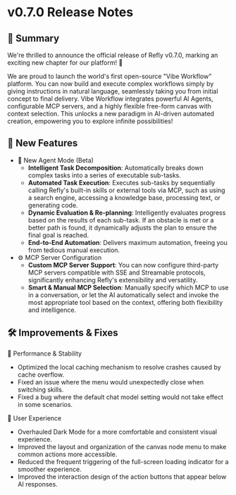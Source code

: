 # v0.7.0 Release Notes

## 🚀 Summary

We're thrilled to announce the official release of Refly v0.7.0, marking an exciting new chapter for our platform! 🎉

We are proud to launch the world's first open-source "Vibe Workflow" platform. You can now build and execute complex workflows simply by giving instructions in natural language, seamlessly taking you from initial concept to final delivery. Vibe Workflow integrates powerful AI Agents, configurable MCP servers, and a highly flexible free-form canvas with context selection. This unlocks a new paradigm in AI-driven automated creation, empowering you to explore infinite possibilities!

## 🌟 New Features

- 🤖 New Agent Mode (Beta)
    - **Intelligent Task Decomposition**: Automatically breaks down complex tasks into a series of executable sub-tasks.
    - **Automated Task Execution**: Executes sub-tasks by sequentially calling Refly's built-in skills or external tools via MCP, such as using a search engine, accessing a knowledge base, processing text, or generating code.
    - **Dynamic Evaluation & Re-planning**: Intelligently evaluates progress based on the results of each sub-task. If an obstacle is met or a better path is found, it dynamically adjusts the plan to ensure the final goal is reached.
    - **End-to-End Automation**: Delivers maximum automation, freeing you from tedious manual execution.
- ⚙️ MCP Server Configuration
    - **Custom MCP Server Support**: You can now configure third-party MCP servers compatible with SSE and Streamable protocols, significantly enhancing Refly's extensibility and versatility.
    - **Smart & Manual MCP Selection**: Manually specify which MCP to use in a conversation, or let the AI automatically select and invoke the most appropriate tool based on the context, offering both flexibility and intelligence.

## 🛠️ Improvements & Fixes

🚀 Performance & Stability

- Optimized the local caching mechanism to resolve crashes caused by cache overflow.
- Fixed an issue where the menu would unexpectedly close when switching skills.
- Fixed a bug where the default chat model setting would not take effect in some scenarios.

🌟 User Experience

- Overhauled Dark Mode for a more comfortable and consistent visual experience.
- Improved the layout and organization of the canvas node menu to make common actions more accessible.
- Reduced the frequent triggering of the full-screen loading indicator for a smoother experience.
- Improved the interaction design of the action buttons that appear below AI responses.